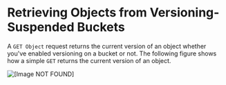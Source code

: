 # Retrieving Objects from Versioning\-Suspended Buckets<a name="RetrievingObjectsfromVersioningSuspendedBuckets"></a>

A `GET Object` request returns the current version of an object whether you've enabled versioning on a bucket or not\. The following figure shows how a simple `GET` returns the current version of an object\.

![\[Image NOT FOUND\]](http://docs.aws.amazon.com/AmazonS3/latest/dev/images/versioning_GET_suspended.png)